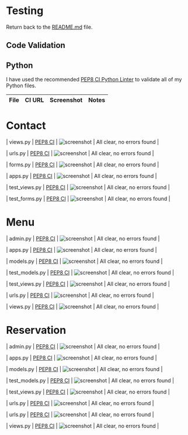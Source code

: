 # Testing

Return back to the [README.md](README.md) file.

## Code Validation

## Python

I have used the recommended [PEP8 CI Python Linter](https://pep8ci.herokuapp.com) to validate all of my Python files.

| File | CI URL | Screenshot | Notes |
| --- | --- | --- | --- |
# Contact
| views.py | [PEP8 CI](https://pep8ci.herokuapp.com/https://raw.githubusercontent.com/Briant-20/The-Savory-Spot/main/contact/views.py) | ![screenshot](documentation/contact_views.png) | All clear, no errors found |

| urls.py | [PEP8 CI](https://pep8ci.herokuapp.com/https://raw.githubusercontent.com/Briant-20/The-Savory-Spot/main/contact/urls.py) | ![screenshot](documentation/contact_urls.png) | All clear, no errors found |

| forms.py | [PEP8 CI](https://pep8ci.herokuapp.com/https://raw.githubusercontent.com/Briant-20/The-Savory-Spot/main/contact/forms.py) | ![screenshot](documentation/contact_forms.png) | All clear, no errors found |

| apps.py | [PEP8 CI](https://pep8ci.herokuapp.com/https://raw.githubusercontent.com/Briant-20/The-Savory-Spot/main/contact/apps.py) | ![screenshot](documentation/contact_apps.png) | All clear, no errors found |

| test_views.py | [PEP8 CI](https://pep8ci.herokuapp.com/https://raw.githubusercontent.com/Briant-20/The-Savory-Spot/main/contact/test_views.py) | ![screenshot](documentation/contact_test_views.png) | All clear, no errors found |

| test_forms.py | [PEP8 CI](https://pep8ci.herokuapp.com/https://raw.githubusercontent.com/Briant-20/The-Savory-Spot/main/contact/test_forms.py) | ![screenshot](documentation/contact_test_forms.png) | All clear, no errors found |

# Menu
| admin.py | [PEP8 CI](https://pep8ci.herokuapp.com/https://raw.githubusercontent.com/Briant-20/The-Savory-Spot/main/menu/admin.py) | ![screenshot](documentation/menu_admin.png) | All clear, no errors found |

| apps.py | [PEP8 CI](https://pep8ci.herokuapp.com/https://raw.githubusercontent.com/Briant-20/The-Savory-Spot/main/menu/apps.py) | ![screenshot](documentation/menu_apps.png) | All clear, no errors found |

| models.py | [PEP8 CI](https://pep8ci.herokuapp.com/https://raw.githubusercontent.com/Briant-20/The-Savory-Spot/main/menu/models.py) | ![screenshot](documentation/menu_models.png) | All clear, no errors found |

| test_models.py | [PEP8 CI](https://pep8ci.herokuapp.com/https://raw.githubusercontent.com/Briant-20/The-Savory-Spot/main/menu/test_models.py) | ![screenshot](documentation/menu_test_models.png) | All clear, no errors found |

| test_views.py | [PEP8 CI](https://pep8ci.herokuapp.com/https://raw.githubusercontent.com/Briant-20/The-Savory-Spot/main/menu/test_views.py) | ![screenshot](documentation/menu_test_views.png) | All clear, no errors found |

| urls.py | [PEP8 CI](https://pep8ci.herokuapp.com/https://raw.githubusercontent.com/Briant-20/The-Savory-Spot/main/menu/urls.py) | ![screenshot](documentation/menu_urls.png) | All clear, no errors found |

| views.py | [PEP8 CI](https://pep8ci.herokuapp.com/https://raw.githubusercontent.com/Briant-20/The-Savory-Spot/main/menu/views.py) | ![screenshot](documentation/menu_views.png) | All clear, no errors found |

# Reservation
| admin.py | [PEP8 CI](https://pep8ci.herokuapp.com/https://raw.githubusercontent.com/Briant-20/The-Savory-Spot/main/reservation/admin.py) | ![screenshot](documentation/reservation_admin.png) | All clear, no errors found |

| apps.py | [PEP8 CI](https://pep8ci.herokuapp.com/https://raw.githubusercontent.com/Briant-20/The-Savory-Spot/main/reservation/apps.py) | ![screenshot](documentation/reservation_apps.png) | All clear, no errors found |

| models.py | [PEP8 CI](https://pep8ci.herokuapp.com/https://raw.githubusercontent.com/Briant-20/The-Savory-Spot/main/reservation/models.py) | ![screenshot](documentation/reservation_models.png) | All clear, no errors found |

| test_models.py | [PEP8 CI](https://pep8ci.herokuapp.com/https://raw.githubusercontent.com/Briant-20/The-Savory-Spot/main/reservation/test_models.py) | ![screenshot](documentation/reservation_test_models.png) | All clear, no errors found |

| test_views.py | [PEP8 CI](https://pep8ci.herokuapp.com/https://raw.githubusercontent.com/Briant-20/The-Savory-Spot/main/reservation/test_views.py) | ![screenshot](documentation/reservation_test_views.png) | All clear, no errors found |

| urls.py | [PEP8 CI](https://pep8ci.herokuapp.com/https://raw.githubusercontent.com/Briant-20/The-Savory-Spot/main/reservation/urls.py) | ![screenshot](documentation/reservation_urls.png) | All clear, no errors found |

| urls.py | [PEP8 CI](https://pep8ci.herokuapp.com/https://raw.githubusercontent.com/Briant-20/The-Savory-Spot/main/reservation/urls.py) | ![screenshot](documentation/reservation_urls.png) | All clear, no errors found |

| views.py | [PEP8 CI](https://pep8ci.herokuapp.com/https://raw.githubusercontent.com/Briant-20/The-Savory-Spot/main/reservation/views.py) | ![screenshot](documentation/reservation_views.png) | All clear, no errors found |